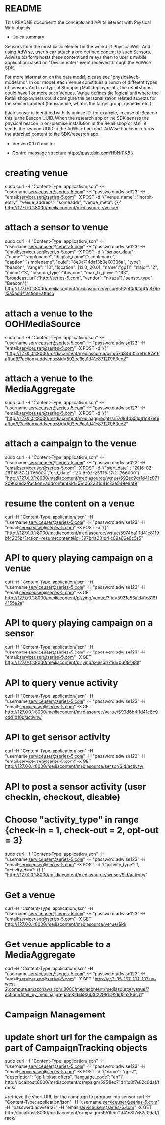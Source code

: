 # README #

This README documents the concepts and API to interact with Physical Web objects.

* Quick summary

Sensors form the most basic element in the workd of PhysicalWeb. And using AdWise, user's can attach a pre-defined content to such Sensors.
Adwise platform hosts these content and relays them to user's mobile application based on "Device enter" event received through the AdWise SDK.

For more information on the data model, please see "physicalweb-model.md".
In our model, each Venue constitues a bunch of different types of sensors. And in a typical Shopping Mall deployments, the retail shops could have 1 or more such Venues.
Venue defines the logical unit where the Retail shop owners could configure the personalization related aspects for the sensed content (for example, what is the target group, geneder etc.)

Each sensor is identified with its unique ID. for example, in case of iBeacon this is the Beacon UUID. When the research app or the SDK senses the physical beacon in on-premise installation in the Retail shop or Mall, it sends the beacon UUID to the AdWise backend.
AdWise backend returns the attached content to the SDK/research app.

* Version
0.1.01 master

* Control message structure
https://pastebin.com/HbNfPK83


# creating venue
sudo curl -H "Content-Type: application/json" -H "username:serviceuser@series-5.com" -H "password:adwise123" -H "email:serviceuser@series-5.com" -X POST -d '{"venue_name": "inorbit-entry", "venue_address": "someaddr", "venue_meta": {}}' http://127.0.0.1:8000/mediacontent/mediasource/venue/

# attach a sensor to venue
sudo curl -H "Content-Type: application/json" -H "username:serviceuser@series-5.com" -H "password:adwise123" -H "email:serviceuser@series-5.com" -X POST -d '{"sensor_data": {"name":"simplename", "display_name":"simplename", "caption":"simplename", "uuid": "8e0e714daf3b3e00336a", "type": "beacon", "range": "10", "location": [19.0, 20.0], "name":"gp11", "major":"2", "minor":"3", "beacon_type":"ibeacon", "max_tx_power":"63", "broadcast_url":"http://series-5.com", "vendor": "nikaza"},"sensor_type": "Beacon"}' http://127.0.0.1:8000/mediacontent/mediasource/venue/592ef0db1d41c879e15a5ad4/?action=attach

# attach a venue to the OOHMediaSource
sudo curl -H "Content-Type: application/json" -H "username:serviceuser@series-5.com" -H "password:adwise123" -H "email:serviceuser@series-5.com" -X POST -d '{}' "http://127.0.0.1:8000/mediacontent/mediasource/ooh/57d844351d41c87ef6affad9/?action=addvenue&id=592ec9ca1d41c87120963ed2"

# attach a venue to the MediaAggregate
sudo curl -H "Content-Type: application/json" -H "username:serviceuser@series-5.com" -H "password:adwise123" -H "email:serviceuser@series-5.com" -X POST -d '{}' "http://127.0.0.1:8000/mediacontent/mediaaggregates/57d844351d41c87ef6affad9/?action=addvenue&id=592ec9ca1d41c87120963ed2"

# attach a campaign to the venue
sudo curl -H "Content-Type: application/json" -H "username:serviceuser@series-5.com" -H "password:adwise123" -H "email:serviceuser@series-5.com" -X POST -d '{"start_date" : "2016-02-25T18:37:21.766000","end_date" :"2016-02-25T18:37:21.766000"}' "http://127.0.0.1:8000/mediacontent/mediasource/venue/592ec9ca1d41c87120963ed2/?action=addcontent&id=57c062231d41c83e549e8af9"

# resume the content on a venue
curl -H "Content-Type: application/json" -H "username:serviceuser@series-5.com" -H "password:adwise123" -H "email:serviceuser@series-5.com" -X POST -d '{}' "http://127.0.0.1:8000/mediacontent/mediasource/venue/5974ba1f1d41c8119bf4205b/?action=resumecontent&id=597b4a231d41c89a66e6c5a5"

# API to query playing campaign on a venue
curl -H "Content-Type: application/json" -H "username:serviceuser@series-5.com" -H "password:adwise123" -H "email:serviceuser@series-5.com" -X GET http://127.0.0.1:8000/mediacontent/playing/venue/?"id=5931a53a1d41c81914155a2a"

# API to query playing campaign on a sensor
curl -H "Content-Type: application/json" -H "username:serviceuser@series-5.com" -H "password:adwise123" -H "email:serviceuser@series-5.com" -X GET http://127.0.0.1:8000/mediacontent/playing/sensor/?"id=06091980"

# API to query venue activity
curl -H "Content-Type: application/json" -H "username:serviceuser@series-5.com" -H "password:adwise123" -H "email:serviceuser@series-5.com" -X GET http://127.0.0.1:8000/mediacontent/mediasource/venue/593d6b4f1d41c8c9cdd1b10b/activity/

# API to get sensor activity
curl -H "Content-Type: application/json" -H "username:serviceuser@series-5.com" -H "password:adwise123" -H "email:serviceuser@series-5.com" -X GET http://127.0.0.1:8000/mediacontent/mediasource/sensor/$id/activity/

# API to post a sensor activity (user checkin, checkout, disable)
# Choose "activity_type" in range {check-in = 1, check-out = 2, opt-out = 3}
sudo curl -H "Content-Type: application/json" -H "username:serviceuser@series-5.com" -H "password:adwise123" -H "email:serviceuser@series-5.com" -X POST -d '{"activity_type": 1, "activity_data": {} }' "http://127.0.0.1:8000/mediacontent/mediasource/sensor/$id/activity/"

# Get a venue
curl -H "Content-Type: application/json" -H "username:serviceuser@series-5.com" -H "password:adwise123" -H "email:serviceuser@series-5.com" -X GET http://127.0.0.1:8000/mediacontent/mediasource/venue/$id/

# Get venue applicable to a MediaAggregate
 curl -H "Content-Type: application/json" -H "username:serviceuser@series-5.com" -H "password:adwise123" -H "email:serviceuser@series-5.com" -X GET "http://ec2-35-167-104-107.us-west-2.compute.amazonaws.com:8000/mediacontent/mediasource/venue/?action=filter_by_mediaaggregate&id=59343622981c926d5a284c61"

# Campaign Management
# update short url for the campaign as part of CampaignTracking objects
sudo curl -H "Content-Type: application/json" -H "username:serviceuser@series-5.com" -H "password:adwise123" -H "email:serviceuser@series-5.com" -X POST -d '{"name": "gp-2", "description": "gp flipkart offers", "language_code": "en"}' http://localhost:8000/mediacontent/campaign/59511ec71d41c8f7e82c0daf/track/

#retrieve the short URL for the campaign to program into sensor
curl -H "Content-Type: application/json" -H "username:serviceuser@series-5.com" -H "password:adwise123" -H "email:serviceuser@series-5.com" -X GET http://localhost:8000/mediacontent/campaign/59511ec71d41c8f7e82c0daf/track/
